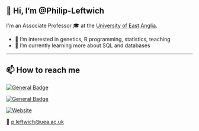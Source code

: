 ## 👋 Hi, I’m @Philip-Leftwich

I'm an Associate Professor 🎓 at the [University of East Anglia](https://research-portal.uea.ac.uk/en/persons/philip-leftwich). 

- 👀 I’m interested in genetics, R programming, statistics, teaching
- 🌱 I’m currently learning more about SQL and databases

____________________
## 📫 How to reach me 

<a href="">[![General Badge](https://img.shields.io/badge/Follow-PhilipLeftwich-1DA1F2?logo=twitter&style={style})](https://twitter.com/philipleftwich)</a>
  
<a href="">[![General Badge](https://img.shields.io/badge/LinkedIn-0077B5?style=for-the-badge&logo=linkedin&logoColor=white.svg)](https://www.linkedin.com/in/philip-leftwich-117052155/)</a>

<a href="">[![Website](https://img.shields.io/website?down_color=lightgrey&down_message=offline&label=philipleftwich%20webpage&up_color=blue&up_message=online&url=https%3A%2F%2Fphilip-leftwich.github.io%2F)](https://philip-leftwich.github.io/)

📧 p.leftwich@uea.ac.uk


